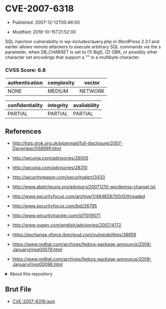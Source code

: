 # CVE-2007-6318

- Published: 2007-12-12T00:46:00

- Modified: 2018-10-15T21:52:00

SQL injection vulnerability in wp-includes/query.php in WordPress 2.3.1 and earlier allows remote attackers to execute arbitrary SQL commands via the s parameter, when DB_CHARSET is set to (1) Big5, (2) GBK, or possibly other character set encodings that support a "\" in a multibyte character.

### CVSS Score: **6.8**

| authentication | complexity | vector |
| --- | --- | --- |
| NONE | MEDIUM | NETWORK |

| confidentiality | integrity | availability |
| --- | --- | --- |
| PARTIAL | PARTIAL | PARTIAL |

## References

* http://lists.grok.org.uk/pipermail/full-disclosure/2007-December/058999.html

* http://secunia.com/advisories/28005

* http://secunia.com/advisories/28310

* http://securityreason.com/securityalert/3433

* http://www.abelcheung.org/advisory/20071210-wordpress-charset.txt

* http://www.securityfocus.com/archive/1/484828/100/0/threaded

* http://www.securityfocus.com/bid/26795

* http://www.securitytracker.com/id?1019071

* http://www.vupen.com/english/advisories/2007/4172

* https://exchange.xforce.ibmcloud.com/vulnerabilities/38959

* https://www.redhat.com/archives/fedora-package-announce/2008-January/msg00079.html

* https://www.redhat.com/archives/fedora-package-announce/2008-January/msg00098.html

<details>
<summary>About this repository</summary> 

  This repository is part of the project [Live Hack CVE](https://github.com/Live-Hack-CVE). Main website can be found [www.live-hack.org](https://www.live-hack.org) 
  
  Made by [Sn0wAlice](https://github.com/Sn0wAlice) for the people that care about security and need to have a feed of the latest CVEs. Hope you enjoy it, don't forget to star the repo and follow me on [Twitter](https://twitter.com/Sn0wAlice) and [Github](https://github.com/Sn0wAlice). And that is my [personnal website](https://www.alice-snow.me/)

  - [Home Page](https://github.com/Live-Hack-CVE)
  - [Framework](https://github.com/Live-Hack-CVE/cve-framework)
  - [CVE database](https://github.com/Live-Hack-CVE/full_database)
  - [Changelog](https://github.com/Live-Hack-CVE/Changelog)
</details>

## Brut File

* [CVE-2007-6318.json](https://raw.githubusercontent.com/Live-Hack-CVE/full_database/main/cves/2007/CVE-2007-6318.json)

